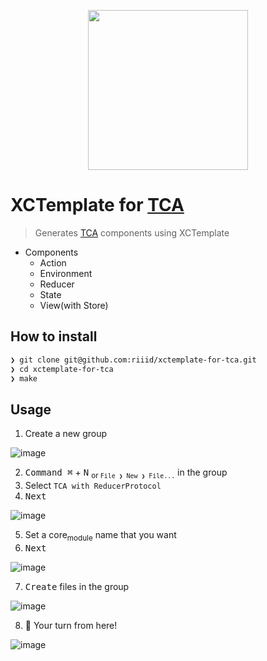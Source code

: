 <p align="center">
  <img src="https://user-images.githubusercontent.com/1744446/106479190-62a5ec80-64ed-11eb-8446-07d2a782af37.png" width=256/>
</p>

# XCTemplate for [TCA]

> Generates [TCA] components using XCTemplate

* Components
  * Action
  * Environment
  * Reducer
  * State
  * View(with Store)

## How to install

```sh
❯ git clone git@github.com:riiid/xctemplate-for-tca.git
❯ cd xctemplate-for-tca
❯ make
```

## Usage

1. Create a new group

![image](https://user-images.githubusercontent.com/46320390/226542124-e43b8543-0aa6-472d-aee5-b4db9d4848c2.png)

2. <kbd>Command ⌘</kbd> + <kbd>N</kbd> <sub>or `File ❯ New ❯ File...`</sub> in the group
3. Select `TCA with ReducerProtocol`
4. <kbd>Next</kbd>

![image](https://user-images.githubusercontent.com/46320390/226542472-dc9a625c-ea71-4a20-bf52-82db3d46d7b0.png)

5. Set a core<sub>module</sub> name that you want
6. <kbd>Next</kbd>

![image](https://user-images.githubusercontent.com/46320390/226542550-5e26ab13-3533-4492-af34-d113aaa791f3.png)

7. <kbd>Create</kbd> files in the group

![image](https://user-images.githubusercontent.com/46320390/226542632-532a43f6-70fb-43aa-900c-a6b3fd65e615.png)

8. :tada: Your turn from here!

![image](https://user-images.githubusercontent.com/46320390/226542753-122dc979-1207-4a70-a10b-75522429c2df.png)

[TCA]: https://github.com/pointfreeco/swift-composable-architecture


